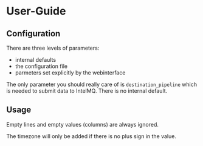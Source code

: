 User-Guide
==========

Configuration
-------------

There are three levels of parameters:
 * internal defaults
 * the configuration file
 * parmeters set explicitly by the webinterface

The only parameter you should really care of is `destination_pipeline` which is
needed to submit data to IntelMQ. There is no internal default.

Usage
-----

Empty lines and empty values (columns) are always ignored.

The timezone will only be added if there is no plus sign in the value.

